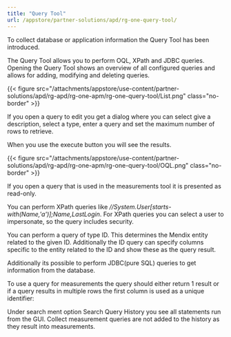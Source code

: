 ```yaml
---
title: "Query Tool"
url: /appstore/partner-solutions/apd/rg-one-query-tool/
---
```

To collect database or application information the Query Tool has been introduced.

The Query Tool allows you to perform OQL, XPath and JDBC queries. Opening the Query Tool shows an overview of all configured queries and allows for adding, modifying and deleting queries.

{{< figure src="/attachments/appstore/use-content/partner-solutions/apd/rg-apd/rg-one-apm/rg-one-query-tool/List.png" class="no-border" >}}

If you open a query to edit you get a dialog where you can select give a description, select a type, enter a query and set the maximum number of rows to retrieve.

When you use the execute button you will see the results.

{{< figure src="/attachments/appstore/use-content/partner-solutions/apd/rg-apd/rg-one-apm/rg-one-query-tool/OQL.png" class="no-border" >}}                       

If you open a query that is used in the measurements tool it is presented as read-only.

You can perform XPath queries like *//System.User[starts-with(Name,'a')];Name,LastLogin*. For XPath queries you can select a user to impersonate, so the query includes security.

You can perform a query of type ID. This determines the Mendix entity related to the given ID.
Additionally the ID query can specify columns specific to the entity related to the ID and show these as the query result.

Additionally its possible to perform JDBC(pure SQL) queries to get information from the database.

To use a query for measurements the query should either return 1 result or if a query results in multiple rows the first column is used as a unique identifier:

Under search ment option Search Query History you see all statements run from the GUI. Collect measurement queries are not added to the history as they result into measurements.

